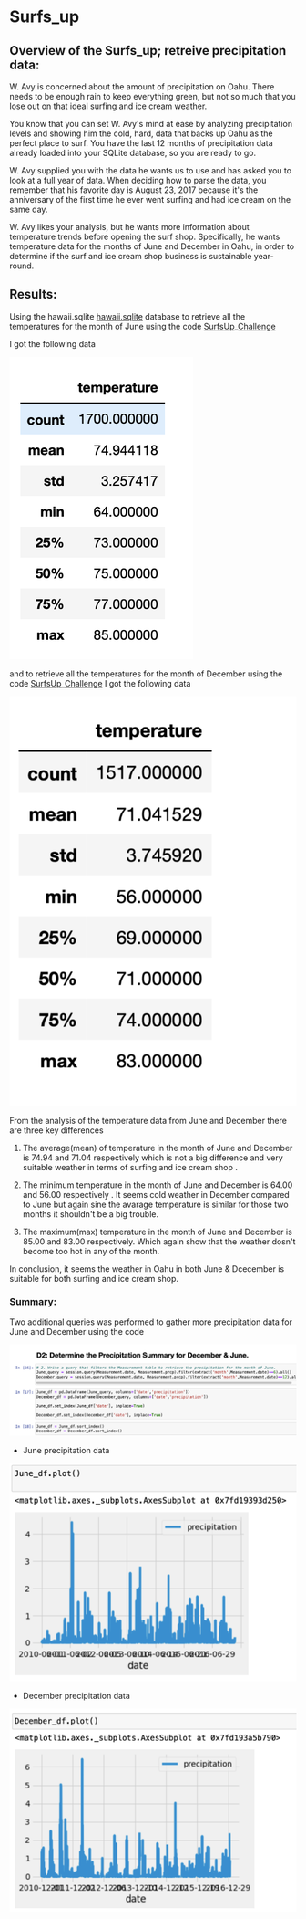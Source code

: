# Surfs_up


## Overview of the Surfs_up; retreive precipitation data: 
W. Avy is concerned about the amount of precipitation on Oahu. There needs to be enough rain to keep everything green, but not so much that you lose out on that ideal surfing and ice cream weather.

You know that you can set W. Avy's mind at ease by analyzing precipitation levels and showing him the cold, hard, data that backs up Oahu as the perfect place to surf. You have the last 12 months of precipitation data already loaded into your SQLite database, so you are ready to go.

W. Avy supplied you with the data he wants us to use and has asked you to look at a full year of data. When deciding how to parse the data, you remember that his favorite day is August 23, 2017 because it's the anniversary of the first time he ever went surfing and had ice cream on the same day. 

W. Avy likes your analysis, but he wants more information about temperature trends before opening the surf shop. Specifically, he wants temperature data for the months of June and December in Oahu, in order to determine if the surf and ice cream shop business is sustainable year-round.


## Results: 

Using the hawaii.sqlite [hawaii.sqlite](https://github.com/NishatSultana3538/surfs_up/blob/main/hawaii.sqlite) database to retrieve all the temperatures for the month of June using the code [SurfsUp_Challenge](https://github.com/NishatSultana3538/surfs_up/blob/main/SurfsUp_Challenge.ipynb)

I got the following  data 

![June_data](https://github.com/NishatSultana3538/surfs_up/blob/main/June.png)

and to retrieve all the temperatures for the month of December using the code [SurfsUp_Challenge](https://github.com/NishatSultana3538/surfs_up/blob/main/SurfsUp_Challenge.ipynb) I got the following  data 

![December_data](https://github.com/NishatSultana3538/surfs_up/blob/main/December.png)

From the analysis of the temperature data from June and December there are three key differences 

1. The average(mean) of temperature in the month of June and December is 74.94 and 71.04 respectively which is not a big difference and very suitable weather in terms of surfing and ice cream shop .


2. The minimum temperature in the month of June and December is 64.00 and 56.00 respectively . It seems cold weather in December compared to June but again sine the avarage temperature is similar for those two months it shouldn't be a big trouble. 


3. The maximum(max) temperature in the month of June and December is 85.00 and 83.00 respectively. Which again show that the weather dosn't become too hot in any of the month.

In conclusion, it seems the weather in Oahu in both June & Dcecember is suitable 
for both surfing and ice cream shop.





### Summary:

 Two additional queries was  performed to gather more precipitation data for June and December using the code 

![additional _query](https://github.com/NishatSultana3538/surfs_up/blob/main/Additional_query.png)


* June precipitation data

 ![June-prcp](https://github.com/NishatSultana3538/surfs_up/blob/main/June_prcp.png)


* December precipitation data

![December_prcp](https://github.com/NishatSultana3538/surfs_up/blob/main/December_prcp.png)








